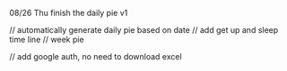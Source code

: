 08/26 Thu
finish the daily pie v1

// automatically generate daily pie based on date
// add get up and sleep time line
// week pie



// add google auth, no need to download excel